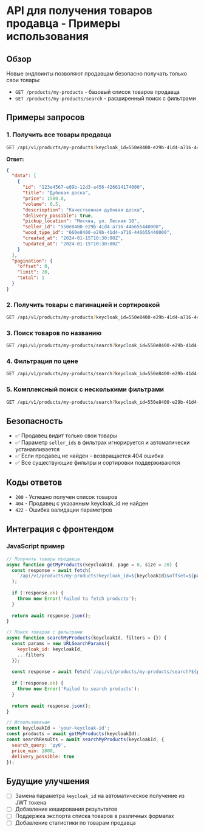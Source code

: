 # API для получения товаров продавца - Примеры использования

## Обзор

Новые эндпоинты позволяют продавцам безопасно получать только свои товары:

- `GET /products/my-products` - базовый список товаров продавца
- `GET /products/my-products/search` - расширенный поиск с фильтрами

## Примеры запросов

### 1. Получить все товары продавца

```bash
GET /api/v1/products/my-products?keycloak_id=550e8400-e29b-41d4-a716-446655440000
```

**Ответ:**
```json
{
  "data": [
    {
      "id": "123e4567-e89b-12d3-a456-426614174000",
      "title": "Дубовая доска",
      "price": 1500.0,
      "volume": 0.5,
      "descrioption": "Качественная дубовая доска",
      "delivery_possible": true,
      "pickup_location": "Москва, ул. Лесная 10",
      "seller_id": "550e8400-e29b-41d4-a716-446655440000",
      "wood_type_id": "660e8400-e29b-41d4-a716-446655440000",
      "created_at": "2024-01-15T10:30:00Z",
      "updated_at": "2024-01-15T10:30:00Z"
    }
  ],
  "pagination": {
    "offset": 0,
    "limit": 20,
    "total": 1
  }
}
```

### 2. Получить товары с пагинацией и сортировкой

```bash
GET /api/v1/products/my-products?keycloak_id=550e8400-e29b-41d4-a716-446655440000&limit=10&offset=0&sort_by=created_at&sort_order=desc
```

### 3. Поиск товаров по названию

```bash
GET /api/v1/products/my-products/search?keycloak_id=550e8400-e29b-41d4-a716-446655440000&search_query=дуб
```

### 4. Фильтрация по цене

```bash
GET /api/v1/products/my-products/search?keycloak_id=550e8400-e29b-41d4-a716-446655440000&price_min=1000&price_max=5000
```

### 5. Комплексный поиск с несколькими фильтрами

```bash
GET /api/v1/products/my-products/search?keycloak_id=550e8400-e29b-41d4-a716-446655440000&search_query=доска&price_min=500&volume_min=0.1&delivery_possible=true&sort_by=price&sort_order=asc
```

## Безопасность

- ✅ Продавец видит только свои товары
- ✅ Параметр `seller_ids` в фильтрах игнорируется и автоматически устанавливается
- ✅ Если продавец не найден - возвращается 404 ошибка
- ✅ Все существующие фильтры и сортировки поддерживаются

## Коды ответов

- `200` - Успешно получен список товаров
- `404` - Продавец с указанным keycloak_id не найден
- `422` - Ошибка валидации параметров

## Интеграция с фронтендом

### JavaScript пример

```javascript
// Получить товары продавца
async function getMyProducts(keycloakId, page = 0, size = 20) {
  const response = await fetch(
    `/api/v1/products/my-products?keycloak_id=${keycloakId}&offset=${page * size}&limit=${size}`
  );
  
  if (!response.ok) {
    throw new Error('Failed to fetch products');
  }
  
  return await response.json();
}

// Поиск товаров с фильтрами
async function searchMyProducts(keycloakId, filters = {}) {
  const params = new URLSearchParams({
    keycloak_id: keycloakId,
    ...filters
  });
  
  const response = await fetch(`/api/v1/products/my-products/search?${params}`);
  
  if (!response.ok) {
    throw new Error('Failed to search products');
  }
  
  return await response.json();
}

// Использование
const keycloakId = 'your-keycloak-id';
const products = await getMyProducts(keycloakId);
const searchResults = await searchMyProducts(keycloakId, {
  search_query: 'дуб',
  price_min: 1000,
  delivery_possible: true
});
```

## Будущие улучшения

- [ ] Замена параметра `keycloak_id` на автоматическое получение из JWT токена
- [ ] Добавление кеширования результатов
- [ ] Поддержка экспорта списка товаров в различных форматах
- [ ] Добавление статистики по товарам продавца
